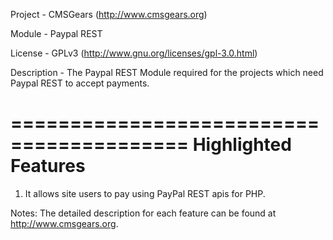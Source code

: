 Project 	- CMSGears (http://www.cmsgears.org)

Module  	- Paypal REST

License 	- GPLv3 (http://www.gnu.org/licenses/gpl-3.0.html)

Description - The Paypal REST Module required for the projects which need Paypal REST to accept payments.

=========================================
Highlighted Features
=========================================
1. It allows site users to pay using PayPal REST apis for PHP.

Notes: The detailed description for each feature can be found at http://www.cmsgears.org.